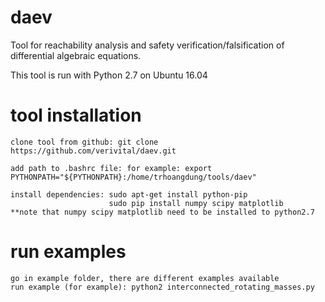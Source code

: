 # daev
Tool for reachability analysis and safety verification/falsification of differential algebraic equations.

This tool is run with Python 2.7 on Ubuntu 16.04

# tool installation

    clone tool from github: git clone https://github.com/verivital/daev.git

    add path to .bashrc file: for example: export PYTHONPATH="${PYTHONPATH}:/home/trhoangdung/tools/daev"

    install dependencies: sudo apt-get install python-pip
                          sudo pip install numpy scipy matplotlib
    **note that numpy scipy matplotlib need to be installed to python2.7

# run examples
    go in example folder, there are different examples available
    run example (for example): python2 interconnected_rotating_masses.py